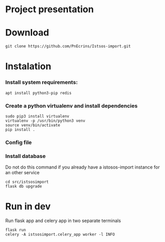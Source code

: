 # Project presentation

# Download

    git clone https://github.com/PnEcrins/Istsos-import.git

# Instalation

### Install system requirements:

    apt install python3-pip redis

### Create a python virtualenv and install dependencies

    sudo pip3 install virtualenv
    virtualenv -p /usr/bin/python3 venv
    source venv/bin/activate
    pip install .

### Config file

### Install database

Do not do this command if you already have a istosos-import instance for an other service

    cd src/istsosimport
    flask db upgrade

# Run in dev

Run flask app and celery app in two separate terminals

    flask run
    celery -A istsosimport.celery_app worker -l INFO
